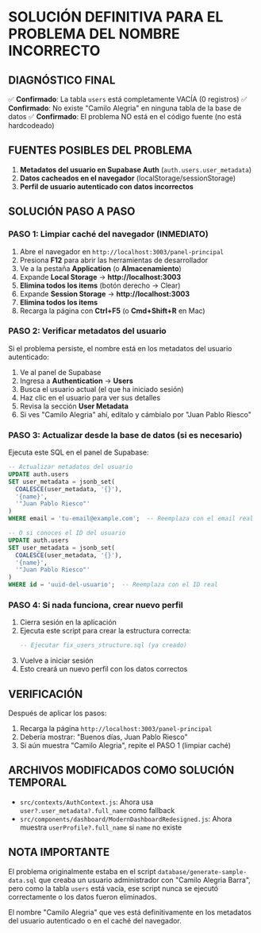 # SOLUCIÓN DEFINITIVA PARA EL PROBLEMA DEL NOMBRE INCORRECTO

## DIAGNÓSTICO FINAL

✅ **Confirmado**: La tabla `users` está completamente VACÍA (0 registros)
✅ **Confirmado**: No existe "Camilo Alegria" en ninguna tabla de la base de datos
✅ **Confirmado**: El problema NO está en el código fuente (no está hardcodeado)

## FUENTES POSIBLES DEL PROBLEMA

1. **Metadatos del usuario en Supabase Auth** (`auth.users.user_metadata`)
2. **Datos cacheados en el navegador** (localStorage/sessionStorage)
3. **Perfil de usuario autenticado con datos incorrectos**

## SOLUCIÓN PASO A PASO

### PASO 1: Limpiar caché del navegador (INMEDIATO)

1. Abre el navegador en `http://localhost:3003/panel-principal`
2. Presiona **F12** para abrir las herramientas de desarrollador
3. Ve a la pestaña **Application** (o **Almacenamiento**)
4. Expande **Local Storage** → **http://localhost:3003**
5. **Elimina todos los items** (botón derecho → Clear)
6. Expande **Session Storage** → **http://localhost:3003**
7. **Elimina todos los items**
8. Recarga la página con **Ctrl+F5** (o **Cmd+Shift+R** en Mac)

### PASO 2: Verificar metadatos del usuario

Si el problema persiste, el nombre está en los metadatos del usuario autenticado:

1. Ve al panel de Supabase
2. Ingresa a **Authentication** → **Users**
3. Busca el usuario actual (el que ha iniciado sesión)
4. Haz clic en el usuario para ver sus detalles
5. Revisa la sección **User Metadata**
6. Si ves "Camilo Alegria" ahí, edítalo y cámbialo por "Juan Pablo Riesco"

### PASO 3: Actualizar desde la base de datos (si es necesario)

Ejecuta este SQL en el panel de Supabase:

```sql
-- Actualizar metadatos del usuario
UPDATE auth.users 
SET user_metadata = jsonb_set(
  COALESCE(user_metadata, '{}'),
  '{name}',
  '"Juan Pablo Riesco"'
)
WHERE email = 'tu-email@example.com';  -- Reemplaza con el email real

-- O si conoces el ID del usuario
UPDATE auth.users 
SET user_metadata = jsonb_set(
  COALESCE(user_metadata, '{}'),
  '{name}',
  '"Juan Pablo Riesco"'
)
WHERE id = 'uuid-del-usuario';  -- Reemplaza con el ID real
```

### PASO 4: Si nada funciona, crear nuevo perfil

1. Cierra sesión en la aplicación
2. Ejecuta este script para crear la estructura correcta:
   ```sql
   -- Ejecutar fix_users_structure.sql (ya creado)
   ```
3. Vuelve a iniciar sesión
4. Esto creará un nuevo perfil con los datos correctos

## VERIFICACIÓN

Después de aplicar los pasos:

1. Recarga la página `http://localhost:3003/panel-principal`
2. Debería mostrar: "Buenos días, Juan Pablo Riesco"
3. Si aún muestra "Camilo Alegria", repite el PASO 1 (limpiar caché)

## ARCHIVOS MODIFICADOS COMO SOLUCIÓN TEMPORAL

- `src/contexts/AuthContext.js`: Ahora usa `user?.user_metadata?.full_name` como fallback
- `src/components/dashboard/ModernDashboardRedesigned.js`: Ahora muestra `userProfile?.full_name` si `name` no existe

## NOTA IMPORTANTE

El problema originalmente estaba en el script `database/generate-sample-data.sql` que creaba un usuario administrador con "Camilo Alegria Barra", pero como la tabla `users` está vacía, ese script nunca se ejecutó correctamente o los datos fueron eliminados.

El nombre "Camilo Alegria" que ves está definitivamente en los metadatos del usuario autenticado o en el caché del navegador.